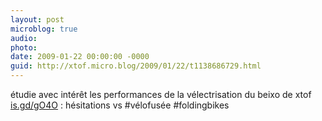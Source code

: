 ```yaml
---
layout: post
microblog: true
audio: 
photo: 
date: 2009-01-22 00:00:00 -0000
guid: http://xtof.micro.blog/2009/01/22/t1138686729.html
---
```

étudie avec intérêt les performances de la vélectrisation du beixo de xtof [is.gd/gO4O](http://is.gd/gO4O) : hésitations vs #vélofusée #foldingbikes
